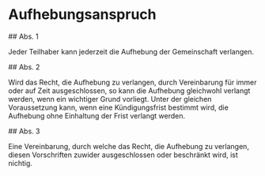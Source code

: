 # Aufhebungsanspruch



\#\# Abs. 1

 Jeder Teilhaber kann jederzeit die Aufhebung der Gemeinschaft verlangen.

\#\# Abs. 2

 Wird das Recht, die Aufhebung zu verlangen, durch Vereinbarung für immer oder auf Zeit ausgeschlossen, so kann die Aufhebung gleichwohl verlangt werden, wenn ein wichtiger Grund vorliegt. Unter der gleichen Voraussetzung kann, wenn eine Kündigungsfrist bestimmt wird, die Aufhebung ohne Einhaltung der Frist verlangt werden.

\#\# Abs. 3

 Eine Vereinbarung, durch welche das Recht, die Aufhebung zu verlangen, diesen Vorschriften zuwider ausgeschlossen oder beschränkt wird, ist nichtig. 

